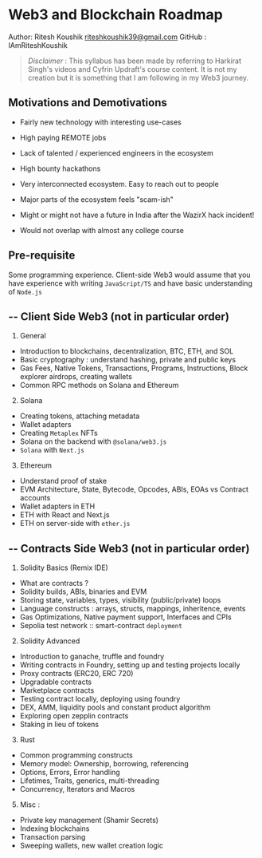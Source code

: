 # Web3 and Blockchain Roadmap
Author: Ritesh Koushik <riteshkoushik39@gmail.com>
GitHub : IAmRiteshKoushik

> *Disclaimer* :  This syllabus has been made by referring to Harkirat Singh's 
videos and Cyfrin Updraft's course content. It is not my creation but 
it is something that I am following in my Web3 journey.

## Motivations and Demotivations
- Fairly new technology with interesting use-cases
- High paying REMOTE jobs
- Lack of talented / experienced engineers in the ecosystem
- High bounty hackathons
- Very interconnected ecosystem. Easy to reach out to people

- Major parts of the ecosystem feels "scam-ish"
- Might or might not have a future in India after the WazirX hack incident!
- Would not overlap with almost any college course

## Pre-requisite
Some programming experience. Client-side Web3 would assume that you have 
experience with writing `JavaScript/TS` and have basic understanding of `Node.js`

## -- Client Side Web3 (not in particular order)
1. General
  - Introduction to blockchains, decentralization, BTC, ETH, and SOL
  - Basic cryptography : understand hashing, private and public keys
  - Gas Fees, Native Tokens, Transactions, Programs, Instructions, Block explorer
    airdrops, creating wallets
  - Common RPC methods on Solana and Ethereum

2. Solana 
  - Creating tokens, attaching metadata
  - Wallet adapters
  - Creating `Metaplex` NFTs
  - Solana on the backend with `@solana/web3.js`
  - `Solana` with `Next.js`

3. Ethereum
  - Understand proof of stake
  - EVM Architecture, State, Bytecode, Opcodes, ABIs, EOAs vs Contract accounts
  - Wallet adapters in ETH
  - ETH with React and Next.js
  - ETH on server-side with `ether.js`

## -- Contracts Side Web3 (not in particular order)
1. Solidity Basics (Remix IDE)
  - What are contracts ?
  - Solidity builds, ABIs, binaries and EVM
  - Storing state, variables, types, visibility (public/private) loops
  - Language constructs : arrays, structs, mappings, inheritence, events
  - Gas Optimizations, Native payment support, Interfaces and CPIs
  - Sepolia test network :: smart-contract `deployment`

2. Solidity Advanced
  - Introduction to ganache, truffle and foundry
  - Writing contracts in Foundry, setting up and testing projects locally
  - Proxy contracts (ERC20, ERC 720)
  - Upgradable contracts
  - Marketplace contracts
  - Testing contract locally, deploying using foundry
  - DEX, AMM, liquidity pools and constant product algorithm
  - Exploring open zepplin contracts
  - Staking in lieu of tokens

3. Rust 
  - Common programming constructs
  - Memory model: Ownership, borrowing, referencing
  - Options, Errors, Error handling
  - Lifetimes, Traits, generics, multi-threading
  - Concurrency, Iterators and Macros

5. Misc :
  - Private key management (Shamir Secrets)
  - Indexing blockchains 
  - Transaction parsing
  - Sweeping wallets, new wallet creation logic


















